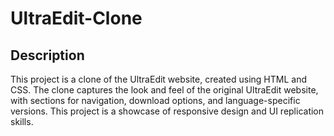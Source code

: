 # UltraEdit-Clone

## Description
This project is a clone of the UltraEdit website, created using HTML and CSS. The clone captures the look and feel of the original UltraEdit website, with sections for navigation, download options, and language-specific versions. This project is a showcase of responsive design and UI replication skills.
